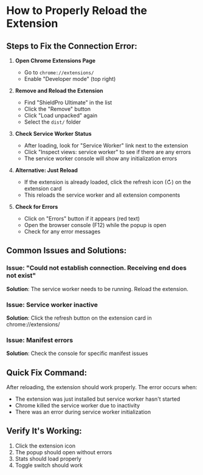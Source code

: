 # How to Properly Reload the Extension

## Steps to Fix the Connection Error:

1. **Open Chrome Extensions Page**
   - Go to `chrome://extensions/`
   - Enable "Developer mode" (top right)

2. **Remove and Reload the Extension**
   - Find "ShieldPro Ultimate" in the list
   - Click the "Remove" button
   - Click "Load unpacked" again
   - Select the `dist/` folder

3. **Check Service Worker Status**
   - After loading, look for "Service Worker" link next to the extension
   - Click "Inspect views: service worker" to see if there are any errors
   - The service worker console will show any initialization errors

4. **Alternative: Just Reload**
   - If the extension is already loaded, click the refresh icon (↻) on the extension card
   - This reloads the service worker and all extension components

5. **Check for Errors**
   - Click on "Errors" button if it appears (red text)
   - Open the browser console (F12) while the popup is open
   - Check for any error messages

## Common Issues and Solutions:

### Issue: "Could not establish connection. Receiving end does not exist"
**Solution**: The service worker needs to be running. Reload the extension.

### Issue: Service worker inactive
**Solution**: Click the refresh button on the extension card in chrome://extensions/

### Issue: Manifest errors
**Solution**: Check the console for specific manifest issues

## Quick Fix Command:
After reloading, the extension should work properly. The error occurs when:
- The extension was just installed but service worker hasn't started
- Chrome killed the service worker due to inactivity
- There was an error during service worker initialization

## Verify It's Working:
1. Click the extension icon
2. The popup should open without errors
3. Stats should load properly
4. Toggle switch should work